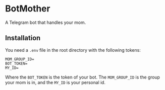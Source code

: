 # BotMother

A Telegram bot that handles your mom.

## Installation

You need a `.env` file in the root directory with the following tokens:

```
MOM_GROUP_ID=
BOT_TOKEN=
MY_ID=
```

Where the `BOT_TOKEN` is the token of your bot. The `MOM_GROUP_ID` is the group your mom is in, and the `MY_ID` is your personal id.
